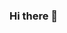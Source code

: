 ### Hi there 👋

<!--
**SRiera98/SRiera98** is a ✨ _special_ ✨ repository because its `README.md` (this file) appears on your GitHub profile.

<h1 align="center">Hi there! 👋</h1>
<h3 align="center">I'm a Computer Engineering Student</h3>

<p align="center">
<img src="https://badges.pufler.dev/visits/SRiera98/SRiera98" alt="SRiera98" />
</p>
    
  

##Profile Stats
<a href="https://github.com/anuraghazra/github-readme-stats">
  <img align="center" src="https://github-readme-stats.vercel.app/api?username=SRiera98&hide=stars,issues&count_private=true&show_icons=true&theme=merko"/>
</a>
<a href="https://github.com/anuraghazra/github-readme-stats">
  <img align="center" src="https://github-readme-stats.vercel.app/api/top-langs/?username=SRiera98&layout=compact&theme=merko" />
</a>
